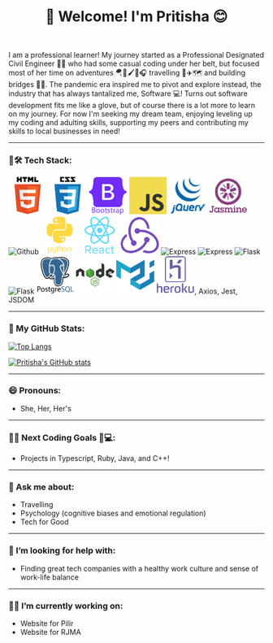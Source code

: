 <h1 align="center">👋 Welcome! I'm Pritisha 😊</h1>

<div align="center">
   <img src="https://lh3.googleusercontent.com/pw/ACtC-3csw4KxSj5x7ckCLFuXoIhZptdkdccSHE-spk1K22jDYH0xV4NFetbxULrNQ9tJh82NU8rnti1O7NFyTFhDOuuDPuNdu9AVI3UQzTQDctAbRDDtdfPOdLSulScXMoLWgobE0yj1w7Wd2HHWLwQRlMzUXw=w358-h364-no?authuser=0" alt="" width="200px"/>
</div>

<p> I am a professional learner! My journey started as a Professional Designated Civil Engineer 👷‍♀️  who had some casual coding under her belt, but focused most of her time on adventures 🪂🎨🖌️💃🎧 travelling 🚗✈️🗺️ and building bridges 🚧🌉. The pandemic era inspired me to pivot and explore instead, the industry that has always tantalized me, Software 💻! Turns out software development fits me like a glove, but of course there is a lot more to learn on my journey. For now I'm seeking my dream team, enjoying leveling up my coding and adulting skills, supporting my peers and contributing my skills to local businesses in need!</p>

<hr />

 ### 🧰🛠️ Tech Stack:

<div>
<img src="https://raw.githubusercontent.com/devicons/devicon/c7d326b6009e60442abc35fa45706d6f30ee4c8e/icons/html5/html5-original-wordmark.svg" alt="HTML5" width="75px" height="75px"/>
<img src="https://raw.githubusercontent.com/devicons/devicon/c7d326b6009e60442abc35fa45706d6f30ee4c8e/icons/css3/css3-original-wordmark.svg" alt="CSS3" width="75px" height="75px"/>
<img src="https://raw.githubusercontent.com/devicons/devicon/c7d326b6009e60442abc35fa45706d6f30ee4c8e/icons/bootstrap/bootstrap-plain-wordmark.svg" alt="Bootstrap" width="75px" height="75px"/>
<img src="https://raw.githubusercontent.com/devicons/devicon/c7d326b6009e60442abc35fa45706d6f30ee4c8e/icons/javascript/javascript-original.svg" alt="JavaScript" width="75px" height="75px"/>
<img src="https://raw.githubusercontent.com/devicons/devicon/c7d326b6009e60442abc35fa45706d6f30ee4c8e/icons/jquery/jquery-plain-wordmark.svg" alt="jQuery" width="75px" height="75px"/>
<img src="https://raw.githubusercontent.com/devicons/devicon/c7d326b6009e60442abc35fa45706d6f30ee4c8e/icons/jasmine/jasmine-plain-wordmark.svg" alt="Jasmine" width="75px" height="75px"/>
<img src="https://lh3.googleusercontent.com/pw/ACtC-3cfX4tYAzKS-YdXpb9enxTjL2I1QG5hIlysfxuAm1rM6LuMHFDpz-MP7hHG825RF33unv6B_jyoNh4b5-gvYzGjEBRjL6s0I068c7akt0BSn6OVb5dItBpfbKj8H3vjfKVcfeqCNF-Q057lkTKhZ9cUVw=s128-no?authuser=0" alt="Github" width="75px" height="75px"/>
<img src="https://raw.githubusercontent.com/devicons/devicon/c7d326b6009e60442abc35fa45706d6f30ee4c8e/icons/python/python-plain-wordmark.svg" alt="Python" width="75px" height="75px"/>
<img src="https://raw.githubusercontent.com/devicons/devicon/c7d326b6009e60442abc35fa45706d6f30ee4c8e/icons/react/react-original-wordmark.svg" alt="ReactJS" width="75px" height="75px"/>
<img src="https://raw.githubusercontent.com/devicons/devicon/c7d326b6009e60442abc35fa45706d6f30ee4c8e/icons/redux/redux-original.svg" alt="Redux" width="75px" height="75px"/>
<img src="https://photos.app.goo.gl/DsNzSm2DruEWdGHY6" alt="Express" width="75px" height="75px"/>
   <img src="https://lh3.googleusercontent.com/vYgQkWmNKMGoHPUQVbxXjI7t3_zdt3Dvpu1HCApnui2HGa5qenHkmpXBAkoIug6Wi11VoSpKlJ3YWWSoZAvIHpOKyD-m3wCa6LcwotMvh_ta1a5f-wHUPaJAM35JVQI_8Dxx2i8rEDMP-_wvR7MkgVo9meNVhV7Kx6mH1lH6ZEvs00ggZDk6yMurCtPB5KAtCs4HyKP4wpVQiWlhoT1KNUeWBfnxv_O6tO2M1dlD0CdAsCIjmgc1D1ibORyh0KXkhGPZdgAk59OqBJ7yaHVQVXwV95a_Lquf92nKWy7ihZk6v_0tQpnU8xO8JIdPMB_u6n6GsGMK_83WPvDlUYl1-NZSoeKR84LwRZ6iGV4Mf1n0NUcWc4RybmJtciMiVQiN8lRuMMYiXVQjg_VVhOfA2vrrfgyUjJLmLvTLHDc9fwTl8G6gfg7HdnJQ-LzGhqOol0CWb0B9jblhi542LBaywdgbTk2nVTjsDEIoQ4psdAqu1FvPbMluMcim75UCt75mc8r-wNWHTGUAX15tB7s8Jo0xFUGYq3dNMiqeHdaf2XmjmHFxZikB3eQDuvwBRe2c9i7bTMENfjkpKQdqp7NfgUqWUr-4bH0ip-cv1-LSR_S1Tl9_y3sSSzuO-2CdbLJI0TtZRHxoBl0Fd8tCXLc3pYdyqfRTS_DdF0wcDFSD5AdkpGnyf32E_fvfUP8oOrvlDo_AId8ERmFUeYXksKfn9HT5RQ=s128-no?authuser=0" alt="Express" width="75px" height="75px"/>
<img src="https://photos.app.goo.gl/XBmCJSvFYUpGhAm4A" alt="Flask" width="75px" height="75px"/>
   <img src="https://lh3.googleusercontent.com/dj1Qru8vZoA7-rFwFQrcsy0bQOTBP15n851hvK3rR9vTn5crNyWAp9QqET8y62k0Ki_N0QBatWs-91vFRlzbEmrGTKQOn1uvr5ktb5zh0S0ptI_p_iOLVs7zzUnalFmSiRBATp-oBRDdFMz_nKmi2H64QWasY2G9R6CvsqObRGqH0g3pp6RwdfKziw4JTt5hU0X_ro-gJJvoO7Vd6b4mOHDLCLISLhP5OGvJ8AeCh-1FFY-mRXpETN3mgcno2_BcCPDKE9yha7k5QoWDpOwhg90k2dKeIFqXLQCjqqnNj0wB7H4UvmpHe6YlGGRwQvsIoFeGKoyRUWmVyFvivlESF_dgLieVyzTyGHu6P_fCyQdb0QAobkoZlDy3MjPBzJ6iS7GHip3GqLFU-WzMDFMeiLTlUEM-mdh23u9PKwR0x6uwJYmwQwJkC8di-DOBjzTA6uBfLRUenKTdS6woM1LxHapoY6ljgs5cfZBMwJtYzVLyB4_CCREqcbDO5CAQjTBVTkAGQP-C9CimFx3NAiDHo1ub_1jwcfhWUHBVTzSkrQVKZ8nQnUYul3zY65M94OiiIa0CH1A0BfOn0YVSwTDCLU5AD6kiM_2RAtCpgkmIKjo4MmO8d2yNWTejekQ7ZIRs-Hj-KadTVe6m0158iKwPAM0XidYCXdZHLKvxO7t3R7HDedEL90B5VKL37XErhpHqyH9hv-2iEekPWfZu8FvMdbO6lQ=s128-no?authuser=0" alt="Flask" width="75px" height="75px"/>
<img src="https://raw.githubusercontent.com/devicons/devicon/c7d326b6009e60442abc35fa45706d6f30ee4c8e/icons/postgresql/postgresql-original-wordmark.svg" alt="PostgreSQL" width="75px" height="75px"/>
<img src="https://raw.githubusercontent.com/devicons/devicon/c7d326b6009e60442abc35fa45706d6f30ee4c8e/icons/nodejs/nodejs-original-wordmark.svg" alt="NodeJS" width="75px" height="75px"/>
<img src="https://raw.githubusercontent.com/devicons/devicon/c7d326b6009e60442abc35fa45706d6f30ee4c8e/icons/materialui/materialui-original.svg" alt="Material UI" width="75px" height="75px"/>
<img src="https://raw.githubusercontent.com/devicons/devicon/c7d326b6009e60442abc35fa45706d6f30ee4c8e/icons/heroku/heroku-original-wordmark.svg" alt="Heroku" width="75px" height="75px" />, Axios, Jest, JSDOM
</div>

<hr />

### 📄 My GitHub Stats:

[![Top Langs](https://github-readme-stats.vercel.app/api/top-langs/?username=pritishakumar&hide=java,html,css&theme=radical)](https://github.com/anuraghazra/github-readme-stats)


[![Pritisha's GitHub stats](https://github-readme-stats.vercel.app/api?username=pritishakumar&theme=radical&count_private=true&show_icons=true)](https://github.com/anuraghazra/github-readme-stats)

<hr />

### 😄 Pronouns:
- She, Her, Her's

<hr />

### 📖🎯 Next Coding Goals 🌱💻:
- Projects in Typescript, Ruby, Java, and C++! 
<hr />

### 💬 Ask me about:
- Travelling
- Psychology (cognitive biases and emotional regulation)
- Tech for Good
<hr />
  
### 🤔 I’m looking for help with:
- Finding great tech companies with a healthy work culture and sense of work-life balance
<hr />

### 🔭📝 I’m currently working on:
- Website for Pilir
- Website for RJMA
